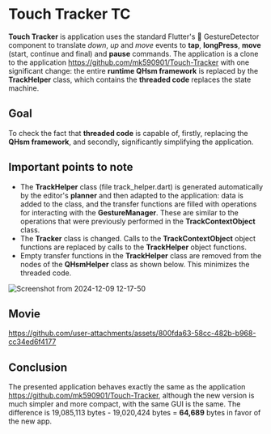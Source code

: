 # Touch Tracker TC

__Touch Tracker__ is application uses the standard Flutter's 🙌 GestureDetector component to translate _down_, _up_ and _move_ events to __tap__, __longPress__, __move__ (start, continue and final) and __pause__ commands. The application is a clone to the application https://github.com/mk590901/Touch-Tracker with one significant change: the entire __runtime QHsm framework__ is replaced by the __TrackHelper__ class, which contains the __threaded code__ replaces the state machine.

## Goal

To check the fact that __threaded code__ is capable of, firstly, replacing the __QHsm framework__, and secondly, significantly simplifying the application.

## Important points to note

* The __TrackHelper__ class (file track_helper.dart) is generated automatically by the editor's __planner__ and then adapted to the application: data is added to the class, and the transfer functions are filled with operations for interacting with the __GestureManager__. These are similar to the operations that were previously performed in the __TrackContextObject__ class.
* The __Tracker__ class is changed. Calls to the __TrackContextObject__ object functions are replaced by calls to the __TrackHelper__ object functions.
* Empty transfer functions in the __TrackHelper__ class are removed from the nodes of the __QHsmHelper__ class as shown below. This minimizes the threaded code.

 ![Screenshot from 2024-12-09 12-17-50](https://github.com/user-attachments/assets/fb20a68c-2b3a-4aa8-a657-91bc4e2c7145)
 
## Movie

https://github.com/user-attachments/assets/800fda63-58cc-482b-b968-cc34ed6f4177

## Conclusion

The presented application behaves exactly the same as the application https://github.com/mk590901/Touch-Tracker, although the new version is much simpler and more compact, with the same GUI is the same. The difference is 19,085,113 bytes - 19,020,424 bytes = __64,689__ bytes in favor of the new app.

